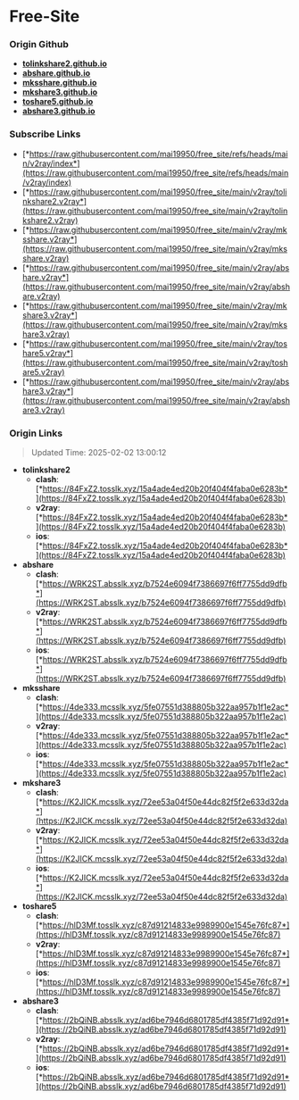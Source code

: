 # Free-Site

### Origin Github

- [**tolinkshare2.github.io**](https://github.com/tolinkshare2/tolinkshare2.github.io)
- [**abshare.github.io**](https://github.com/abshare/abshare.github.io)
- [**mksshare.github.io**](https://github.com/mksshare/mksshare.github.io)
- [**mkshare3.github.io**](https://github.com/mkshare3/mkshare3.github.io)
- [**toshare5.github.io**](https://github.com/toshare5/toshare5.github.io)
- [**abshare3.github.io**](https://github.com/abshare3/abshare3.github.io)

### Subscribe Links

- [*https://raw.githubusercontent.com/mai19950/free_site/refs/heads/main/v2ray/index*](https://raw.githubusercontent.com/mai19950/free_site/refs/heads/main/v2ray/index)
- [*https://raw.githubusercontent.com/mai19950/free_site/main/v2ray/tolinkshare2.v2ray*](https://raw.githubusercontent.com/mai19950/free_site/main/v2ray/tolinkshare2.v2ray)
- [*https://raw.githubusercontent.com/mai19950/free_site/main/v2ray/mksshare.v2ray*](https://raw.githubusercontent.com/mai19950/free_site/main/v2ray/mksshare.v2ray)
- [*https://raw.githubusercontent.com/mai19950/free_site/main/v2ray/abshare.v2ray*](https://raw.githubusercontent.com/mai19950/free_site/main/v2ray/abshare.v2ray)
- [*https://raw.githubusercontent.com/mai19950/free_site/main/v2ray/mkshare3.v2ray*](https://raw.githubusercontent.com/mai19950/free_site/main/v2ray/mkshare3.v2ray)
- [*https://raw.githubusercontent.com/mai19950/free_site/main/v2ray/toshare5.v2ray*](https://raw.githubusercontent.com/mai19950/free_site/main/v2ray/toshare5.v2ray)
- [*https://raw.githubusercontent.com/mai19950/free_site/main/v2ray/abshare3.v2ray*](https://raw.githubusercontent.com/mai19950/free_site/main/v2ray/abshare3.v2ray)

### Origin Links

> Updated Time: 2025-02-02 13:00:12

- **tolinkshare2**
  - **clash**: [*https://84FxZ2.tosslk.xyz/15a4ade4ed20b20f404f4faba0e6283b*](https://84FxZ2.tosslk.xyz/15a4ade4ed20b20f404f4faba0e6283b)
  - **v2ray**: [*https://84FxZ2.tosslk.xyz/15a4ade4ed20b20f404f4faba0e6283b*](https://84FxZ2.tosslk.xyz/15a4ade4ed20b20f404f4faba0e6283b)
  - **ios**: [*https://84FxZ2.tosslk.xyz/15a4ade4ed20b20f404f4faba0e6283b*](https://84FxZ2.tosslk.xyz/15a4ade4ed20b20f404f4faba0e6283b)
- **abshare**
  - **clash**: [*https://WRK2ST.absslk.xyz/b7524e6094f7386697f6ff7755dd9dfb*](https://WRK2ST.absslk.xyz/b7524e6094f7386697f6ff7755dd9dfb)
  - **v2ray**: [*https://WRK2ST.absslk.xyz/b7524e6094f7386697f6ff7755dd9dfb*](https://WRK2ST.absslk.xyz/b7524e6094f7386697f6ff7755dd9dfb)
  - **ios**: [*https://WRK2ST.absslk.xyz/b7524e6094f7386697f6ff7755dd9dfb*](https://WRK2ST.absslk.xyz/b7524e6094f7386697f6ff7755dd9dfb)
- **mksshare**
  - **clash**: [*https://4de333.mcsslk.xyz/5fe07551d388805b322aa957b1f1e2ac*](https://4de333.mcsslk.xyz/5fe07551d388805b322aa957b1f1e2ac)
  - **v2ray**: [*https://4de333.mcsslk.xyz/5fe07551d388805b322aa957b1f1e2ac*](https://4de333.mcsslk.xyz/5fe07551d388805b322aa957b1f1e2ac)
  - **ios**: [*https://4de333.mcsslk.xyz/5fe07551d388805b322aa957b1f1e2ac*](https://4de333.mcsslk.xyz/5fe07551d388805b322aa957b1f1e2ac)
- **mkshare3**
  - **clash**: [*https://K2JICK.mcsslk.xyz/72ee53a04f50e44dc82f5f2e633d32da*](https://K2JICK.mcsslk.xyz/72ee53a04f50e44dc82f5f2e633d32da)
  - **v2ray**: [*https://K2JICK.mcsslk.xyz/72ee53a04f50e44dc82f5f2e633d32da*](https://K2JICK.mcsslk.xyz/72ee53a04f50e44dc82f5f2e633d32da)
  - **ios**: [*https://K2JICK.mcsslk.xyz/72ee53a04f50e44dc82f5f2e633d32da*](https://K2JICK.mcsslk.xyz/72ee53a04f50e44dc82f5f2e633d32da)
- **toshare5**
  - **clash**: [*https://hlD3Mf.tosslk.xyz/c87d91214833e9989900e1545e76fc87*](https://hlD3Mf.tosslk.xyz/c87d91214833e9989900e1545e76fc87)
  - **v2ray**: [*https://hlD3Mf.tosslk.xyz/c87d91214833e9989900e1545e76fc87*](https://hlD3Mf.tosslk.xyz/c87d91214833e9989900e1545e76fc87)
  - **ios**: [*https://hlD3Mf.tosslk.xyz/c87d91214833e9989900e1545e76fc87*](https://hlD3Mf.tosslk.xyz/c87d91214833e9989900e1545e76fc87)
- **abshare3**
  - **clash**: [*https://2bQiNB.absslk.xyz/ad6be7946d6801785df4385f71d92d91*](https://2bQiNB.absslk.xyz/ad6be7946d6801785df4385f71d92d91)
  - **v2ray**: [*https://2bQiNB.absslk.xyz/ad6be7946d6801785df4385f71d92d91*](https://2bQiNB.absslk.xyz/ad6be7946d6801785df4385f71d92d91)
  - **ios**: [*https://2bQiNB.absslk.xyz/ad6be7946d6801785df4385f71d92d91*](https://2bQiNB.absslk.xyz/ad6be7946d6801785df4385f71d92d91)
